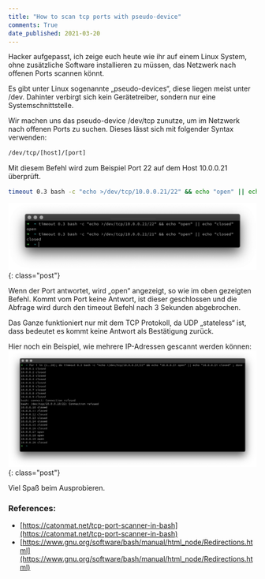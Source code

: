 ```yaml
---
title: "How to scan tcp ports with pseudo-device"
comments: True
date_published: 2021-03-20
---
```


Hacker aufgepasst, ich zeige euch heute wie ihr auf einem Linux System, ohne zusätzliche Software installieren zu müssen, das Netzwerk nach offenen Ports scannen könnt.

Es gibt unter Linux sogenannte „pseudo-devices“, diese liegen meist unter /dev. Dahinter verbirgt sich kein Gerätetreiber, sondern nur eine Systemschnittstelle.

Wir machen uns das pseudo-device /dev/tcp zunutze, um im Netzwerk nach offenen Ports zu suchen. Dieses lässt sich mit folgender Syntax verwenden:

```bash
/dev/tcp/[host]/[port]
```

Mit diesem Befehl wird zum Beispiel Port 22 auf dem Host 10.0.0.21 überprüft.
```bash
timeout 0.3 bash -c "echo >/dev/tcp/10.0.0.21/22" && echo "open" || echo "closed"
```

![Example](img/bash_tcp_port_scan_00.png){: class="post"}

Wenn der Port antwortet, wird „open“ angezeigt, so wie im oben gezeigten Befehl. Kommt vom Port keine Antwort, ist dieser geschlossen und die Abfrage wird durch den timeout Befehl nach 3 Sekunden abgebrochen.

Das Ganze funktioniert nur mit dem TCP Protokoll, da UDP „stateless“ ist, dass bedeutet es kommt keine Antwort als Bestätigung zurück.

Hier noch ein Beispiel, wie mehrere IP-Adressen gescannt werden können:
![Example](img/bash_tcp_port_scan_01.png){: class="post"}

Viel Spaß beim Ausprobieren.

### References:
- [https://catonmat.net/tcp-port-scanner-in-bash](https://catonmat.net/tcp-port-scanner-in-bash)
- [https://www.gnu.org/software/bash/manual/html_node/Redirections.html](https://www.gnu.org/software/bash/manual/html_node/Redirections.html)
